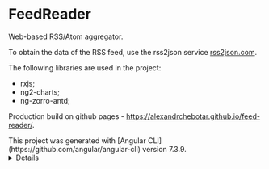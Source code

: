 # FeedReader

Web-based RSS/Atom aggregator.

To obtain the data of the RSS feed, use the rss2json service [rss2json.com](https://rss2json.com).

The following libraries are used in the project:
- rxjs;
- ng2-charts;
- ng-zorro-antd;

Production build on github pages - https://alexandrchebotar.github.io/feed-reader/.

<summary>
  This project was generated with [Angular CLI](https://github.com/angular/angular-cli) version 7.3.9.
</summary>

<details>
## Development server

Run `ng serve` for a dev server. Navigate to `http://localhost:4200/`. The app will automatically reload if you change any of the source files.

## Code scaffolding

Run `ng generate component component-name` to generate a new component. You can also use `ng generate directive|pipe|service|class|guard|interface|enum|module`.

## Build

Run `ng build` to build the project. The build artifacts will be stored in the `dist/` directory. Use the `--prod` flag for a production build.

## Running unit tests

Run `ng test` to execute the unit tests via [Karma](https://karma-runner.github.io).

## Running end-to-end tests

Run `ng e2e` to execute the end-to-end tests via [Protractor](http://www.protractortest.org/).

## Further help

To get more help on the Angular CLI use `ng help` or go check out the [Angular CLI README](https://github.com/angular/angular-cli/blob/master/README.md).
</details>
